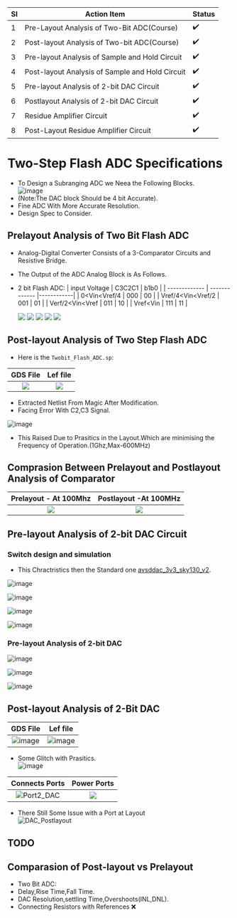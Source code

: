 
|SI|Action Item|Status|
|--|-----------|------|
|1 |Pre-Layout Analysis of Two-Bit ADC(Course)|:heavy_check_mark:|
|2 |Post-layout Analysis of Two-bit ADC(Course)|:heavy_check_mark:|
|3 |Pre-layout Analysis of Sample and Hold Circuit|:heavy_check_mark:|
|4 |Post-layout Analysis of Sample and Hold Circuit|:heavy_check_mark:|
|5 |Pre-layout Analysis of 2-bit DAC Circuit|:heavy_check_mark:|
|6 |Postlayout Analysis of 2-bit DAC Circuit|:heavy_check_mark:|
|7 |Residue Amplifier Circuit|:heavy_check_mark:|
|8 |Post-Layout Residue Amplifier Circuit|:heavy_check_mark:|
# Two-Step Flash ADC Specifications
- To Design a Subranging ADC we Neea the Following Blocks.<br/>
![image](https://user-images.githubusercontent.com/53760504/230632429-7ce61585-d8c8-447d-b613-2210b05f7771.png)
- (Note:The DAC block Should be 4 bit Accurate).<br/>
- Fine ADC With More Accurate Resolution.<br/>
- Design Spec to Consider.<br/>
## Prelayout Analysis of Two Bit Flash ADC
- Analog-Digital Converter Consists of a 3-Comparator Circuits and Resistive Bridge.<br/>
- The Output of the ADC Analog Block is As Follows.<br/>
 - 2 bit Flash ADC:
    | input Voltage      |    C3C2C1     |   b1b0     |
    | -------------      | ------------- |------------|
    | 0<Vin<Vref/4       |     000       |    00      |
    | Vref/4<Vin<Vref/2  |     001       |    01      |
    | Verf/2<Vin<Vref    |     011       |    10      |
    | Vref<Vin           |     111       |    11      |
    
    <p align="centre">
    <img weigth="400"src="https://user-images.githubusercontent.com/53760504/229358700-3198e0ef-5d59-41c2-acb1-73f0764a5eb6.png">
    <img weigth="400" src="https://user-images.githubusercontent.com/53760504/229436323-0d16a1ea-0ea6-4b6b-a45d-558074c01b60.png">
    <img weigth="400" src="https://user-images.githubusercontent.com/53760504/229369963-8b3db435-6217-4dcb-aeb9-7c747c696281.png">
    <img weigth="400" src="https://user-images.githubusercontent.com/53760504/229370159-a1e8dc35-0a3b-4f3b-8f47-8d05a475c1db.png">
    <img weight="400" src="https://user-images.githubusercontent.com/53760504/229433384-8cf98706-db26-4820-8a05-50502c4ab8ac.png">
    </p>
## Post-layout Analysis of Two Step Flash ADC
- Here is the `Twobit_Flash_ADC.sp`:


|     GDS File              |      Lef file              |
:--------------------------:|:---------------------------:
![](https://user-images.githubusercontent.com/53760504/229450299-0e53d175-7936-45b2-b091-6970d7b2acaa.png)|![](https://user-images.githubusercontent.com/53760504/229450795-ed898059-067f-43f1-bb7d-b16b9c003d08.png)

- Extracted Netlist From Magic After Modification.<br/>
- Facing Error With C2,C3 Signal.

![image](https://user-images.githubusercontent.com/53760504/229669659-0cb87aea-770e-42aa-8910-929699524425.png)

- This Raised Due to Prasitics in the Layout.Which are minimising the Frequency of Operation.(1Ghz,Max-600MHz)
## Comprasion Between Prelayout and Postlayout Analysis of Comparator
| Prelayout - At 100Mhz         |  Postlayout -At 100MHz   |
:------------------------------:|:-------------------------:
![](https://user-images.githubusercontent.com/53760504/229501982-af092483-b829-4ae2-ba3e-de7be7ca5782.png)|![](https://user-images.githubusercontent.com/53760504/229668911-a8102aa3-575f-4c18-84c9-8a4c0510d17b.png)


## Pre-layout Analysis of 2-bit DAC Circuit
### Switch design and simulation
- This Chractristics then the Standard one [avsddac_3v3_sky130_v2](https://github.com/vsdip/avsddac_3v3_sky130_v2).

![image](https://user-images.githubusercontent.com/53760504/230348712-f62cac16-8778-417e-9afa-841c401384ec.png)

![image](https://user-images.githubusercontent.com/53760504/230353711-efa6087f-02ec-4065-9548-f1b4b9901d8d.png)

![image](https://user-images.githubusercontent.com/53760504/230354559-0a6c46a2-8628-4a9e-84e4-6839a95df71a.png)

![image](https://user-images.githubusercontent.com/53760504/230355148-095b8ec8-8b10-446a-9d0e-6669281945fe.png)

### Pre-layout Analysis of 2-bit DAC
![image](https://user-images.githubusercontent.com/53760504/230355866-d213229a-e940-4a10-8ef2-2496cc1a476a.png)

![image](https://user-images.githubusercontent.com/53760504/230358961-a0810c32-f132-49af-9e31-759d7c89cfec.png)

![image](https://user-images.githubusercontent.com/53760504/230359140-06357322-ee91-49ef-8cc0-4ffa1a5d212f.png)

## Post-layout Analysis of 2-Bit DAC
|     GDS File              |      Lef file              |
:--------------------------:|:---------------------------:
![image](https://user-images.githubusercontent.com/53760504/230377361-f92fcfca-6570-4fac-9392-fc665c95cb12.png)|![image](https://user-images.githubusercontent.com/53760504/230377449-94aaf218-33e0-4125-9bc2-564691013471.png)
- Some Glitch with Prasitics.<br/>
![image](https://user-images.githubusercontent.com/53760504/230375996-880ba0c6-4103-42f3-a24e-5be9223ff4da.png)

|      Connects Ports          |      Power Ports           |
:-----------------------------:|:---------------------------:
![Port2_DAC](https://user-images.githubusercontent.com/53760504/230708022-21d6c9b6-4ffc-4efc-a6df-cc23f52080b5.png)|![](https://user-images.githubusercontent.com/53760504/230707936-1a9dbf1a-59af-4f26-b7a9-941e191d92f2.png)

- There Still Some Issue with a Port at Layout<br/>
![DAC_Postlayout](https://user-images.githubusercontent.com/53760504/230708168-0e9198fc-88dd-4aa4-bb16-a24332375716.png)
## TODO
## Comparasion of Post-layout vs Prelayout
- Two Bit ADC:
- Delay,Rise Time,Fall Time.
- DAC Resolution,settling Time,Overshoots(INL,DNL).
- Connecting Resistors with References :x:
